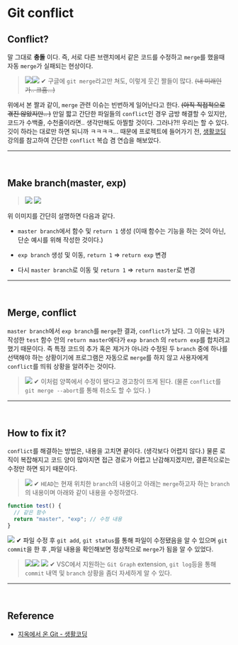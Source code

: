 # Git conflict

## Conflict?

말 그대로 **충돌** 이다. 즉, 서로 다른 브랜치에서 같은 코드를 수정하고 `merge`를 했을때 자동 `merge`가 실패되는 현상이다.

> ![](https://images.velog.io/images/dydalsdl1414/post/4e16a233-6b33-4e16-a879-585683ada0d5/r_600209_Buxux.gif)![](https://images.velog.io/images/dydalsdl1414/post/84679fab-98de-4d10-a4db-5863f1850fc8/415f1f9ac7aee1885998108989ea8d0c55649120.gif)
> ✔ 구글에 `git merge`라고만 쳐도, 이렇게 웃긴 짤들이 많다. ~~(내 미래인가.. 크흠...)~~

위에서 본 짤과 같이, `merge` 관련 이슈는 빈번하게 일어난다고 한다. ~~(아직 직접적으로 겪진 않았지만.. )~~ 만일 짧고 간단한 파일들의 `conflict`인 경우 금방 해결할 수 있지만, 코드가 수백줄, 수천줄이라면.. 생각만해도 아찔할 것이다. 그러나?!! 우리는 할 수 있다. 깃이 하라는 대로만 하면 되니까 ㅋㅋㅋㅋ... 때문에 프로젝트에 들어가기 전, [생활코딩](https://www.youtube.com/watch?v=0RqbZt_TZkY&list=PLuHgQVnccGMA8iwZwrGyNXCGy2LAAsTXk&index=31) 강의를 참고하여 간단한 `conflict` 복습 겸 연습을 해보았다.

---

<br/>

## Make branch(master, exp)

> ![](https://images.velog.io/images/dydalsdl1414/post/039f032e-a51a-4d5d-95ad-eb15d3adf970/git_branch%EB%B3%84.png)
> ![](https://images.velog.io/images/dydalsdl1414/post/8a970173-3322-4ac7-b1d0-389ca424c228/gitgraph.png)

위 이미지를 간단히 설명하면 다음과 같다.

- `master branch`에서 함수 및 `return 1` 생성 (이때 함수는 기능을 하는 것이 아닌, 단순 예시를 위해 작성한 것이다.)

- `exp branch` 생성 및 이동, `return 1` => `return exp` 변경

- 다시 `master branch`로 이동 및 `return 1` => `return master`로 변경

---

<br/>

## Merge, conflict

`master branch`에서 `exp branch`를 `merge`한 결과, `conflict`가 났다. 그 이유는 내가 작성한 `test` 함수 안의 `return master`에다가 `exp branch` 의 `return exp`를 합치려고 했기 때문이다. 즉 특정 코드의 추가 혹은 제거가 아니라 수정된 두 `branch` 중에 하나를 선택해야 하는 상황이기에 프로그램은 자동으로 `merge`를 하지 않고 사용자에게 `conflict`를 띄워 상황을 알려주는 것이다.

> ![](https://images.velog.io/images/dydalsdl1414/post/1d5c55fc-0348-43aa-aa5a-c23419574075/%EB%A8%B8%EC%A7%80%EA%B2%BD%EA%B3%A02.png)
> ✔ 이처럼 양쪽에서 수정이 됐다고 경고창이 뜨게 된다. (물론 `conflict`를 `git merge --abort`를 통해 취소도 할 수 있다. )

---

<br/>

## How to fix it?

`conflict`를 해결하는 방법은, 내용을 고치면 끝이다. (생각보다 어렵지 않다.) 물론 로직이 복잡해지고 코드 양이 많아지면 접근 경로가 어렵고 난감해지겠지만, 결론적으로는 수정만 하면 되기 때문이다.

> ![](https://images.velog.io/images/dydalsdl1414/post/7c928c99-ed4e-41c2-b435-87edf25d74a8/conflictfix.png) ✔ `HEAD`는 현재 위치한 `branch`의 내용이고 아래는 `merge`하고자 하는 `branch`의 내용이며 아래와 같이 내용을 수정하였다.

```javascript
function test() {
  // 같은 함수
  return "master", "exp"; // 수정 내용
}
```

![](https://images.velog.io/images/dydalsdl1414/post/c584c7ac-ae45-43d6-a708-77d6ad79fa77/clear.png)
✔ 파일 수정 후 `git add`, `git status`를 통해 파일이 수정됐음을 알 수 있으며 `git commit`을 한 후 ,파일 내용을 확인해보면 정상적으로 `merge`가 됨을 알 수 있었다.

> ![](https://images.velog.io/images/dydalsdl1414/post/a402c039-f725-47fb-94be-ac020f87b92a/conflict%ED%95%B4%EA%B2%B0.png)![](https://images.velog.io/images/dydalsdl1414/post/78d62986-19dc-4918-a80c-c261e46364cb/%EC%8A%A4%ED%81%AC%EB%A6%B0%EC%83%B7,%202021-05-09%2001-52-45.png)
> ![](https://images.velog.io/images/dydalsdl1414/post/287b43f2-6761-4d85-9b3c-734069be8505/%EC%8A%A4%ED%81%AC%EB%A6%B0%EC%83%B7,%202021-05-09%2001-54-59.png)
> ✔ VSC에서 지원하는 `Git Graph` extension, `git log`등을 통해 `commit` 내역 및 `branch` 상황을 좀더 자세하게 알 수 있다.

---

<br/>

## Reference

- [지옥에서 온 Git - 생활코딩](https://www.youtube.com/watch?v=0RqbZt_TZkY&list=PLuHgQVnccGMA8iwZwrGyNXCGy2LAAsTXk&index=31)
